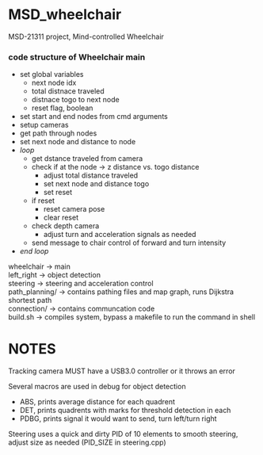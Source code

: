 # MSD_wheelchair
MSD-21311 project, Mind-controlled Wheelchair

<h3> code structure of Wheelchair main </h3>

- set global variables
	- next node idx
	- total distnace traveled
	- distnace togo to next node
	- reset flag, boolean
- set start and end nodes from cmd arguments
- setup cameras
- get path through nodes
- set next node and distance to node 
- *loop*
	- get dstance traveled from camera
	- check if at the node -> z distance vs. togo distance
		- adjust total distance traveled
		- set next node and distance togo
		- set reset
	- if reset
		- reset camera pose
		- clear reset
	- check depth camera
		- adjust turn and acceleration signals as needed
	- send message to chair control of forward and turn intensity
- *end loop*

wheelchair -> main</br>
left_right -> object detection</br>
steering -> steering and acceleration control</br>
path_planning/ -> contains pathing files and map graph, runs Dijkstra shortest path</br>
connection/ -> contains communcation code</br>
build.sh -> compiles system, bypass a makefile to run the command in shell</br>


NOTES
=====
Tracking camera MUST have a USB3.0 controller or it throws an error

Several macros are used in debug for object detection
- ABS, prints average distance for each quadrent
- DET, prints quadrents with marks for threshold detection in each
- PDBG, prints signal it would want to send, turn left/turn right

Steering uses a quick and dirty PID of 10 elements to smooth steering, adjust size as needed (PID_SIZE in steering.cpp)

